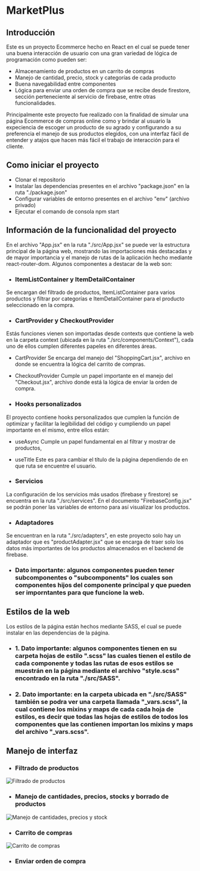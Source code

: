 # MarketPlus

## Introducción
Este es un proyecto Ecommerce hecho en React en el cual se puede tener una buena interacción de usuario con una gran variedad de lógica de programación como pueden ser:
- Almacenamiento de productos en un carrito de compras
- Manejo de cantidad, precio, stock y categorías de cada producto
- Buena navegabilidad entre componentes
- Lógica para enviar una orden de compra que se recibe desde firestore, sección perteneciente al servicio de firebase, entre otras funcionalidades.

Principalmente este proyecto fue realizado con la finalidad de simular una página Ecommerce de compras online como y brindar al usuario la expeciencia de escoger un producto de su agrado y configurando a su preferencia el manejo de sus productos elegidos, con una interfaz fácil de entender y atajos que hacen más fácil el trabajo de interacción para el cliente.


## Como iniciar el proyecto
- Clonar el repositorio
- Instalar las dependencias presentes en el archivo "package.json" en la ruta "./package.json"
- Configurar variables de entorno presentes en el archivo "env" (archivo privado)
- Ejecutar el comando de consola npm start


##  Información de la funcionalidad del proyecto
En el archivo "App.jsx" en la ruta "./src/App.jsx" se puede ver la estructura principal de la página web, mostrando las importaciones más destacadas y de mayor importancia y el manejo de rutas de la aplicación hecho mediante react-router-dom. Algunos componentes a destacar de la web son:

- ### ItemListContainer y ItemDetailContainer
Se encargan del filtrado de productos, ItemListContainer para varios productos y filtrar por categorías e ItemDetailContainer para el producto seleccionado en la compra.

- ### CartProvider y CheckoutProvider
Estás funciones vienen son importadas desde contexts que contiene la web en la carpeta context (ubicada en la ruta "./src/components/Context"), cada uno de ellos cumplen diferentes papeles en diferentes áreas.

- CartProvider
Se encarga del manejo del "ShoppingCart.jsx", archivo en donde se encuentra la lógica del carrito de compras.

- CheckoutProvider
Cumple un papel importante en el manejo del "Checkout.jsx", archivo donde está la lógica de enviar la orden de compra.

- ### Hooks personalizados
El proyecto contiene hooks personalizados que cumplen la función de optimizar y facilitar la legibilidad del código y cumpliendo un papel importante en el mismo, entre ellos están:

- useAsync
Cumple un papel fundamental en al filtrar y mostrar de productos,

- useTitle
Este es para cambiar el título de la página dependiendo de en que ruta se encuentre el usuario.


- ### Servicios
La configuración de los servicios más usados (firebase y firestore) se encuentra en la ruta "./src/services". En el documento "FirebaseConfig.jsx" se podrán poner las variables de entorno para así visualizar los productos.

- ### Adaptadores
Se encuentran en la ruta "./src/adapters", en este proyecto solo hay un adaptador que es "productAdapter.jsx" que se encarga de traer solo los datos más importantes de los productos almacenados en el backend de firebase.

- ### Dato importante: algunos componentes pueden tener subcomponentes o "subcomponents" los cuales son componentes hijos del componente principal y que pueden ser imporntantes para que funcione la web.


##  Estilos de la web
Los estilos de la página están hechos mediante SASS, el cual se puede instalar en las dependencias de la página.

- ### 1. Dato importante: algunos componentes tienen en su carpeta hojas de estilo ".scss" las cuales tienen el estilo de cada componente y todas las rutas de esos estilos se muestrán en la página mediante el archivo "style.scss" encontrado en la ruta "./src/SASS".

- ### 2. Dato importante: en la carpeta ubicada en "./src/SASS" también se podra ver una carpeta llamada "_vars.scss", la cual contiene los mixins y maps de cada cada hoja de estilos, es decir que todas las hojas de estilos de todos los componentes que las contienen importan los mixins y maps del archivo "_vars.scss".


## Manejo de interfaz

- ### Filtrado de productos
![Filtrado de productos](https://user-images.githubusercontent.com/106617284/217620950-d2dd8a10-adc4-408e-bd3f-2bc39bf5cea5.gif)

- ### Manejo de cantidades, precios, stocks y borrado de productos
![Manejo de cantidades, precios y stock](https://user-images.githubusercontent.com/106617284/217629818-65ab8066-aac8-4f4b-b04e-54bbcd0afeab.gif)

- ### Carrito de compras
![Carrito de compras](https://user-images.githubusercontent.com/106617284/217631976-5625092e-f3a4-4aa0-8528-4d4eb39a1163.gif)

- ### Enviar orden de compra
